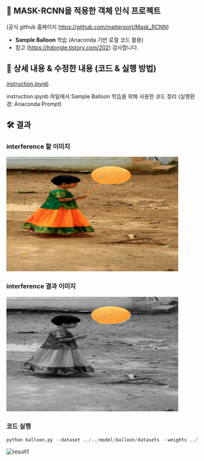 ## 🚀 MASK-RCNN을 적용한 객체 인식 프로젝트

(공식 github 홈페이지 https://github.com/matterport/Mask_RCNN)
- **Sample Balloon** 학습 (Anaconda 기반 로컬 코드 활용)
- 참고 (https://hdongle.tistory.com/202) 감사합니다.

## 📖 상세 내용 & 수정한 내용 (코드 & 실행 방법)

[instruction.ipynb](./instruction.ipynb)

instruction.ipynb 파일에서 Sample Balloon 학습을 위해 사용한 코드 정리 (실행환경: Anaconda Prompt)

## 🛠️ 결과

### interference 할 이미지

<img src="./model/balloon/datasets/val/3800636873_ace2c2795f_b.jpg" width="450px" height="300px"></img><br/>

### interference 결과 이미지

<img src="./samples/balloon/splash_20231109T212912.png" width="450px" height="300px"></img><br/>

### 코드 실행

```python
python balloon.py --dataset ../../model/balloon/datasets --weights ../../mask_rcnn_balloon.h5 --logs ../../model/balloon/logs --image ../../model/balloon/datasets/val/3800636873_ace2c2795f_b.jpg splash
```

![result1](https://github.com/limbaba1120/201912120_Mask_RCNN_Assignment1/assets/102224840/89146779-b4b3-4bdc-9cdb-4611d8e39d75)
